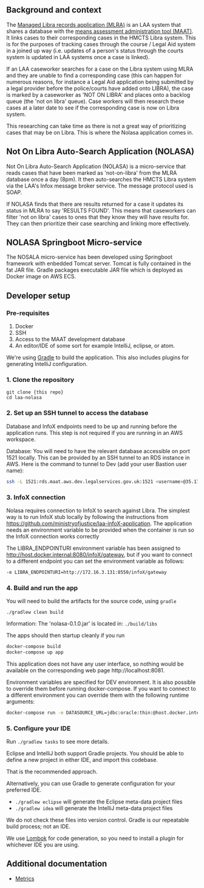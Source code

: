 ## Background and context
The [Managed Libra records application (MLRA)](https://github.com/ministryofjustice/laa-mlra-application) is an LAA system that shares a database with the [means assessment administration tool (MAAT)](https://github.com/ministryofjustice/laa-maat-application). It links cases to their corresponding cases in the HMCTS Libra system. This is for the purposes of tracking cases through the course / Legal Aid system in a joined up way (i.e. updates of a person's status through the courts system is updated in LAA systems once a case is linked).

If an LAA caseworker searches for a case on the Libra system using MLRA and they are unable to find a corresponding case (this can happen for numerous reasons, for instance a Legal Aid application being submitted by a legal provider before the police/courts have added onto LIBRA), the case is marked by a caseworker as 'NOT ON LIBRA' and places onto a backlog queue (the 'not on libra' queue). Case workers will then research these cases at a later date to see if the corresponding case is now on Libra system.

This researching can take time as there is not a great way of prioritizing cases that may be on Libra. This is where the Nolasa application comes in.

## Not On Libra Auto-Search Application (NOLASA)
Not On Libra Auto-Search Application (NOLASA) is a micro-service that reads cases that have been marked as 'not-on-libra' from the MLRA database once a day (8pm). It then auto-searches the HMCTS Libra system via the LAA's Infox message broker service. The message protocol used is SOAP.

If NOLASA finds that there are results returned for a case it updates its status in MLRA to say 'RESULTS FOUND'. This means that caseworkers can filter 'not on libra' cases to ones that they know they will have results for. They can then prioritize their case searching and linking more effectively.

## NOLASA Springboot Micro-service
The NOSALA micro-service has been developed using Springboot framework with enbedded Tomcat server. Tomcat is fully contained in the fat JAR file. Gradle packages executable JAR file which is deployed as Docker image on AWS ECS.

## Developer setup
### Pre-requisites
1. Docker
1. SSH
1. Access to the MAAT development database
1. An editor/IDE of some sort for example IntelliJ, eclipse, or atom.

We're using [Gradle](https://gradle.org/) to build the application. This also includes plugins for generating IntelliJ configuration.


### 1. Clone the repository

```
git clone {this repo}
cd laa-nolasa
```

### 2. Set up an SSH tunnel to access the database

Database and InfoX endpoints need to be up and running before the application runs. This step is not required if you are running in an AWS workspace.

Database:
You will need to have the relevant database accessible on port 1521 locally. This can be provided by an SSH tunnel to an RDS instance in AWS. Here is the command to tunnel to Dev (add your user Bastion user name):

```sh
ssh -L 1521:rds.maat.aws.dev.legalservices.gov.uk:1521 <username>@35.176.251.101 -i ~/.ssh/id_rsa
```

### 3. InfoX connection
Nolasa requires connection to InfoX to search against Libra. The simplest way is to run InfoX stub locally by following the instructions from https://github.com/ministryofjustice/laa-infoX-application.
The application needs an environment variable to be provided when the container is run so the InfoX connection works correctly

The LIBRA_ENDPOINTURI environment variable has been assigned to http://host.docker.internal:8080/infoX/gateway, but if you want to connect to a different endpoint you can set the environment variable as follows:

```sh
-e LIBRA_ENDPOINTURI=http://172.16.3.131:8550/infoX/gateway
```

### 4. Build and run the app

You will need to build the artifacts for the source code, using `gradle`

```
./gradlew clean build
```

Information: The 'nolasa-0.1.0.jar' is located in:
```./build/libs```


The apps should then startup cleanly if you run

```sh
docker-compose build
docker-compose up app
```

This application does not have any user interface, so nothing would be available on the corresponding web page http://localhost:8081.

Environment variables are specified for DEV environment. It is also possible to override them before running docker-compose. If you want to connect to a different environment you can override them with the following runtime arguments:

```sh
docker-compose run -e DATASOURCE_URL=jdbc:oracle:thin:@host.docker.internal:1521:maatdb -e DATASOURCE_USERNAME=mla -e DATASOURCE_PASSWORD=****** -e LIBRA_ENDPOINTURI=http://host.docker.internal:8080/infoX/gateway app
```

### 5. Configure your IDE

Run `./gradlew tasks` to see more details.

Eclipse and IntelliJ both support Gradle projects. You should be able to define a new project in either IDE, and import this codebase.

That is the recommended approach.

Alternatively, you can use Gradle to generate configuration for your preferred IDE.

* `./gradlew eclipse` will generate the Eclipse meta-data project files
* `./gradlew idea` will generate the IntelliJ meta-data project files

We do not check these files into version control. Gradle is our repeatable build process; not an IDE.

We use [Lombok](https://projectlombok.org/) for code generation, so you need to install a plugin for whichever IDE
you are using.

## Additional documentation
- [Metrics](./doc/metrics.md)